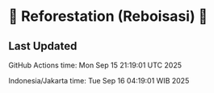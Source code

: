 
# 🌳 Reforestation (Reboisasi) 🌲

## Last Updated

GitHub Actions time: Mon Sep 15 21:19:01 UTC 2025

Indonesia/Jakarta time: Tue Sep 16 04:19:01 WIB 2025
